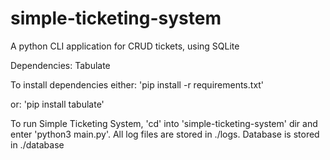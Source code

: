 # simple-ticketing-system

A python CLI application for CRUD tickets, using SQLite

Dependencies:
Tabulate

To install dependencies either:
'pip install -r requirements.txt'

or:
'pip install tabulate'

To run Simple Ticketing System, 'cd' into 'simple-ticketing-system' dir and enter 'python3 main.py'.
All log files are stored in ./logs.
Database is stored in ./database
